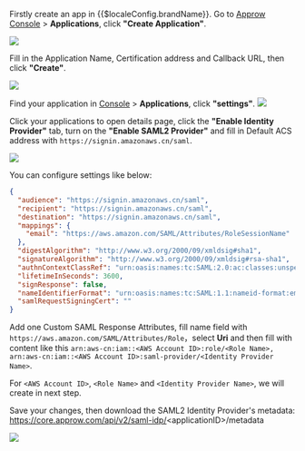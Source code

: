 <IntegrationDetailCard :title="`Configure Approw SAML2 IdP`">

Firstly create an app in {{$localeConfig.brandName}}. Go to [Approw Console](https://console.approw.com) > **Applications**, click **"Create Application"**.

![](~@imagesZhCn/integration/ali-cloud/1-4.jpg)

Fill in the Application Name, Certification address and Callback URL, then click **"Create"**.

![](~@imagesZhCn/integration/tencent-cloud/1-1.jpg)

Find your application in [Console](https://console.approw.com/) > **Applications**, click **"settings"**.
![](~@imagesZhCn/integration/aws/1-1.png)

Click your applications to open details page, click the **"Enable Identity Provider"** tab, turn on the **"Enable SAML2 Provider"** and fill in Default ACS address with `https://signin.amazonaws.cn/saml`.

![](~@imagesZhCn/integration/aws/1-2.png)

You can configure settings like below:

```json
{
  "audience": "https://signin.amazonaws.cn/saml",
  "recipient": "https://signin.amazonaws.cn/saml",
  "destination": "https://signin.amazonaws.cn/saml",
  "mappings": {
    "email": "https://aws.amazon.com/SAML/Attributes/RoleSessionName"
  },
  "digestAlgorithm": "http://www.w3.org/2000/09/xmldsig#sha1",
  "signatureAlgorithm": "http://www.w3.org/2000/09/xmldsig#rsa-sha1",
  "authnContextClassRef": "urn:oasis:names:tc:SAML:2.0:ac:classes:unspecified",
  "lifetimeInSeconds": 3600,
  "signResponse": false,
  "nameIdentifierFormat": "urn:oasis:names:tc:SAML:1.1:nameid-format:emailAddress",
  "samlRequestSigningCert": ""
}
```

Add one Custom SAML Response Attributes, fill name field with `https://aws.amazon.com/SAML/Attributes/Role`，select **Uri** and then fill with content like this `arn:aws-cn:iam::<AWS Account ID>:role/<Role Name>, arn:aws-cn:iam::<AWS Account ID>:saml-provider/<Identity Provider Name>`.

For `<AWS Account ID>`, `<Role Name>` and `<Identity Provider Name>`, we will create in next step.

Save your changes, then download the SAML2 Identity Provider's metadata:
https://core.approw.com/api/v2/saml-idp/<applicationID\>/metadata

![](~@imagesZhCn/integration/aws/1-3.png)

</IntegrationDetailCard>
